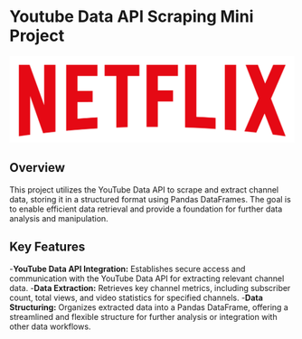 # Youtube Data API Scraping Mini Project

![](https://github.com/mhdkerol/Netflix-SQL-Project/blob/main/logo.png)

## Overview

This project utilizes the YouTube Data API to scrape and extract channel data, storing it in a structured format using Pandas DataFrames. The goal is to enable efficient data retrieval and provide a foundation for further data analysis and manipulation.

## Key Features

-**YouTube Data API Integration:** Establishes secure access and communication with the YouTube Data API for extracting relevant channel data.
-**Data Extraction:** Retrieves key channel metrics, including subscriber count, total views, and video statistics for specified channels.
-**Data Structuring:** Organizes extracted data into a Pandas DataFrame, offering a streamlined and flexible structure for further analysis or integration with other data workflows.
